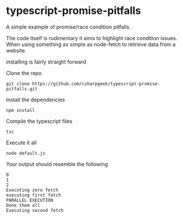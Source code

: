 # typescript-promise-pitfalls
A simple example of promise/race condition pitfalls.

The code itself is rudimentary it aims to highlight race condition issues. When using something as simple as node-fetch to retrieve data from a website.

installing is fairly straight forward 

Clone the repo

```git clone https://github.com/csharpgeek/typescript-promise-pitfalls.git```

Install the dependencies

```npm install```

Compile the typescript files

```tsc```

Execute it all

```node default.js```

Your output should resemble the following
```
0
1
2
Executing zero fetch
executing first fetch
PARALLEL EXECUTION
Done them all
Executing second fetch
```